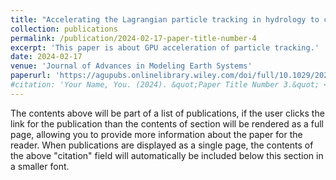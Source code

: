 ```yaml
---
title: "Accelerating the Lagrangian particle tracking in hydrology to continental-scale"
collection: publications
permalink: /publication/2024-02-17-paper-title-number-4
excerpt: 'This paper is about GPU acceleration of particle tracking.'
date: 2024-02-17
venue: 'Journal of Advances in Modeling Earth Systems'
paperurl: 'https://agupubs.onlinelibrary.wiley.com/doi/full/10.1029/2022MS003507'
#citation: 'Your Name, You. (2024). &quot;Paper Title Number 3.&quot; <i>GitHub Journal of Bugs</i>. 1(3).'
---
```


The contents above will be part of a list of publications, if the user clicks the link for the publication than the contents of section will be rendered as a full page, allowing you to provide more information about the paper for the reader. When publications are displayed as a single page, the contents of the above "citation" field will automatically be included below this section in a smaller font.
